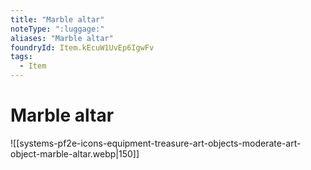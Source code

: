 ```yaml
---
title: "Marble altar"
noteType: ":luggage:"
aliases: "Marble altar"
foundryId: Item.kEcuW1UvEp6IgwFv
tags:
  - Item
---
```


# Marble altar
![[systems-pf2e-icons-equipment-treasure-art-objects-moderate-art-object-marble-altar.webp|150]]
